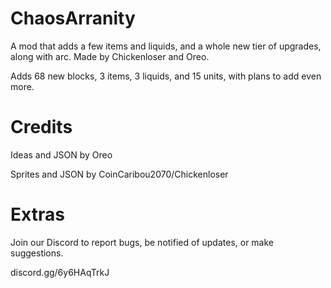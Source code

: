 # ChaosArranity
A mod that adds a few items and liquids, and a whole new tier of upgrades, along with arc. Made by Chickenloser and Oreo. 

Adds 68 new blocks, 3 items, 3 liquids, and 15 units, with plans to add even more.

# Credits
Ideas and JSON by Oreo

Sprites and JSON by CoinCaribou2070/Chickenloser

# Extras
Join our Discord to report bugs, be notified of updates, or make suggestions.

discord.gg/6y6HAqTrkJ
